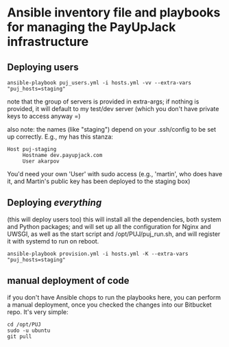 # Ansible inventory file and playbooks for managing the PayUpJack infrastructure

## Deploying users
```
ansible-playbook puj_users.yml -i hosts.yml -vv --extra-vars "puj_hosts=staging"
```
note that the group of servers is provided in extra-args; if nothing is provided, it will default to my test/dev server (which you don't have private keys to access anyway =)

also note: the names (like "staging") depend on your .ssh/config to be set up correctly. E.g., my has this stanza:

```
Host puj-staging
     Hostname dev.payupjack.com
     User akarpov
```

You'd need your own 'User' with sudo access (e.g., 'martin', who does have it, and Martin's public key has been deployed to the staging box)

## Deploying *everything*
(this will deploy users too)
this will install all the dependencies, both system and Python packages; and will set up all the configuration for Nginx and UWSGI, as well as the start script and /opt/PUJ/puj_run.sh, and will register it with systemd to run on reboot.
```
ansible-playbook provision.yml -i hosts.yml -K --extra-vars "puj_hosts=staging"
```
## manual deployment of code ##

if you don't have Ansible chops to run the playbooks here, you can perform a manual deployment, once you checked the changes into our Bitbucket repo. It's very simple:

```
cd /opt/PUJ
sudo -u ubuntu
git pull
```
